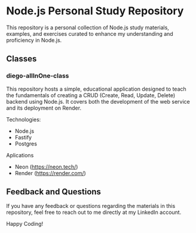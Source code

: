 # Node.js Personal Study Repository

This repository is a personal collection of Node.js study materials, examples, and exercises curated to enhance my understanding and proficiency in Node.js.

## Classes

### diego-allInOne-class

This repository hosts a simple, educational application designed to teach the fundamentals of creating a CRUD (Create, Read, Update, Delete) backend using Node.js. It covers both the development of the web service and its deployment on Render. 

Technologies:
- Node.js
- Fastify
- Postgres

Aplications
- Neon (https://neon.tech/)
- Render (https://render.com/)

## Feedback and Questions
If you have any feedback or questions regarding the materials in this repository, feel free to reach out to me directly at my LinkedIn account.

Happy Coding!

